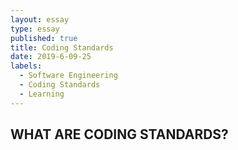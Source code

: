 ```yaml
---
layout: essay
type: essay
published: true
title: Coding Standards
date: 2019-6-09-25
labels:
  - Software Engineering
  - Coding Standards
  - Learning
---
```

## **WHAT ARE CODING STANDARDS?**
